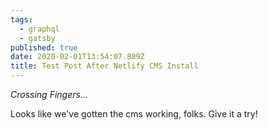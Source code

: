 ```yaml
---
tags:
  - graphql
  - gatsby
published: true
date: 2020-02-01T13:54:07.809Z
title: Test Post After Netlify CMS Install
---
```

*Crossing Fingers...*

Looks like we've gotten the cms working, folks. Give it a try!

